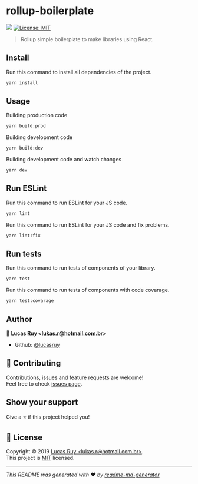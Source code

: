 <h1>rollup-boilerplate</h1>
<p>
  <img src="https://img.shields.io/badge/version-0.0.1-blue.svg?cacheSeconds=2592000" />
  <a href="https://github.com/LucasRuy/rollup-boilerplate/blob/master/LICENSE">
    <img alt="License: MIT" src="https://img.shields.io/badge/License-MIT-yellow.svg" target="_blank" />
  </a>
</p>

> Rollup simple boilerplate to make libraries using React.

## Install

Run this command to install all dependencies of the project.

```sh
yarn install
```

## Usage

Building production code

```sh
yarn build:prod
```

Building development code

```sh
yarn build:dev
```

Building development code and watch changes

```sh
yarn dev
```

## Run ESLint

Run this command to run ESLint for your JS code.

```sh
yarn lint
```

Run this command to run ESLint for your JS code and fix problems.

```sh
yarn lint:fix
```

## Run tests

Run this command to run tests of components of your library.

```sh
yarn test
```

Run this command to run tests of components with code covarage.

```sh
yarn test:covarage
```

## Author

👤 **Lucas Ruy &lt;lukas.r@hotmail.com.br&gt;**

- Github: [@lucasruy](https://github.com/lucasruy)

## 🤝 Contributing

Contributions, issues and feature requests are welcome!<br />Feel free to check [issues page](https://github.com/LucasRuy/rollup-boilerplate/issues).

## Show your support

Give a ⭐️ if this project helped you!

## 📝 License

Copyright © 2019 [Lucas Ruy &lt;lukas.r@hotmail.com.br&gt;](https://github.com/lucasruy).<br />
This project is [MIT](https://github.com/LucasRuy/rollup-boilerplate/blob/master/LICENSE) licensed.

---

_This README was generated with ❤️ by [readme-md-generator](https://github.com/kefranabg/readme-md-generator)_

